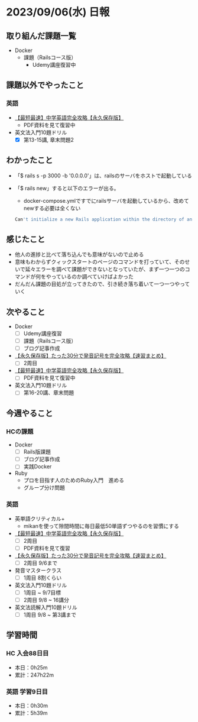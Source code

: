 # 2023/09/06(水) 日報

## 取り組んだ課題一覧

- Docker
  - 課題（Railsコース版）
    - Udemy講座復習中

## 課題以外でやったこと

### 英語

- [【最短最速】中学英語完全攻略【永久保存版】](https://youtu.be/-d-CgIl1ce4?si=zrok9COv967OIJQ7)
  - PDF資料を見て復習中
- 英文法入門10題ドリル
  - [x] 第13-15講, 章末問題2

## わかったこと

- 「$ rails s -p 3000 -b '0.0.0.0'」は、railsのサーバをホストで起動している
- 「$ rails new」すると以下のエラーが出る。
  - docker-compose.ymlですでにrailsサーバを起動しているから、改めてnewする必要は全くない

  ```bash
  Can't initialize a new Rails application within the directory of another, please change to a non-Rails directory first.
  ```

## 感じたこと

- 他人の進捗と比べて落ち込んでも意味がないので止める
- 意味もわからずクィックスタートのページのコマンドを打っていて、そのせいで延々エラーを調べて課題ができないとなっていたが、まず一つ一つのコマンドが何をやっているのか調べていけばよかった
- だんだん課題の目処が立ってきたので、引き続き落ち着いて一つ一つやっていく

## 次やること

- Docker
  - [ ] Udemy講座復習
  - [ ] 課題（Railsコース版）
  - [ ] ブログ記事作成

- [【永久保存版】たった30分で発音記号を完全攻略【速習まとめ】](https://www.youtube.com/watch?v=Qe3EmiFWgGM&ab_channel=Atsueigo)
  - [ ] 2周目
- [【最短最速】中学英語完全攻略【永久保存版】](https://youtu.be/-d-CgIl1ce4?si=zrok9COv967OIJQ7)
  - [ ] PDF資料を見て復習中
- 英文法入門10題ドリル
  - [ ] 第16-20講、章末問題

## 今週やること

### HCの課題

- Docker
  - [ ] Rails版課題
  - [ ] ブログ記事作成
  - [ ] 実践Docker

- Ruby
  - プロを目指す人のためのRuby入門　進める
  - グループ分け問題

### 英語

- 英単語クリティカル+
  - mikanを使って隙間時間に毎日最低50単語ずつやるのを習慣にする
- [【最短最速】中学英語完全攻略【永久保存版】](https://youtu.be/-d-CgIl1ce4?si=zrok9COv967OIJQ7)
  - [ ] 2周目
  - [ ] PDF資料を見て復習
- [【永久保存版】たった30分で発音記号を完全攻略【速習まとめ】](https://www.youtube.com/watch?v=Qe3EmiFWgGM&ab_channel=Atsueigo)
  - [ ] 2周目 9/6まで
- 発音マスタークラス
  - [ ] 1周目 8割くらい
- 英文法入門10題ドリル
  - [ ] 1周目 ~ 9/7目標
  - [ ] 2周目 9/8 ~ 16講分
- 英文法読解入門10題ドリル
  - [ ] 1周目 9/8 ~ 第3講まで

## 学習時間

### HC 入会88日目

- 本日：0h25m
- 累計：247h22m

### 英語 学習9日目

- 本日：0h30m
- 累計：5h39m
